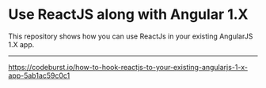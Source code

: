 # Use ReactJS along with Angular 1.X

This repository shows how you can use ReactJs in your existing AngularJS 1.X app.

----------


https://codeburst.io/how-to-hook-reactjs-to-your-existing-angularjs-1-x-app-5ab1ac59c0c1
